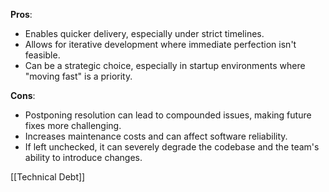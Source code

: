 **Pros**:
- Enables quicker delivery, especially under strict timelines.
- Allows for iterative development where immediate perfection isn't feasible.
- Can be a strategic choice, especially in startup environments where "moving fast" is a priority.

**Cons**:
- Postponing resolution can lead to compounded issues, making future fixes more challenging.
- Increases maintenance costs and can affect software reliability.
- If left unchecked, it can severely degrade the codebase and the team's ability to introduce changes.

[[Technical Debt]]